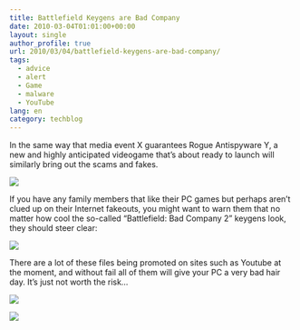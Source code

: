 ```yaml
---
title: Battlefield Keygens are Bad Company
date: 2010-03-04T01:01:00+00:00
layout: single
author_profile: true
url: 2010/03/04/battlefield-keygens-are-bad-company/
tags:
  - advice
  - alert
  - Game
  - malware
  - YouTube
lang: en
category: techblog
---
```

In the same way that media event X guarantees Rogue Antispyware Y, a new and highly anticipated videogame that’s about ready to launch will similarly bring out the scams and fakes.

[![](http://3.bp.blogspot.com/_vaUVXcmC3OI/S47-t9EXZPI/AAAAAAAABHk/BqXwGJtsNfw/s640/bf0.jpg)](http://3.bp.blogspot.com/_vaUVXcmC3OI/S47-t9EXZPI/AAAAAAAABHk/BqXwGJtsNfw/s1600-h/bf0.jpg)

If you have any family members that like their PC games but perhaps aren’t clued up on their Internet fakeouts, you might want to warn them that no matter how cool the so-called “Battlefield: Bad Company 2” keygens look, they should steer clear:

[![](http://3.bp.blogspot.com/_vaUVXcmC3OI/S47-xhQUvlI/AAAAAAAABH8/bKxKPrjKc20/s640/bf23.jpg)](http://3.bp.blogspot.com/_vaUVXcmC3OI/S47-xhQUvlI/AAAAAAAABH8/bKxKPrjKc20/s1600-h/bf23.jpg)

There are a lot of these files being promoted on sites such as Youtube at the moment, and without fail all of them will give your PC a very bad hair day. It’s just not worth the risk…

[![](http://4.bp.blogspot.com/_vaUVXcmC3OI/S47-vT_-CmI/AAAAAAAABHs/WOzeQrk9LSY/s640/bf1.jpg)](http://4.bp.blogspot.com/_vaUVXcmC3OI/S47-vT_-CmI/AAAAAAAABHs/WOzeQrk9LSY/s1600-h/bf1.jpg)

[![](http://1.bp.blogspot.com/_vaUVXcmC3OI/S47-wOk85YI/AAAAAAAABH0/aaYTBtCbbTw/s640/bf3.jpg)](http://1.bp.blogspot.com/_vaUVXcmC3OI/S47-wOk85YI/AAAAAAAABH0/aaYTBtCbbTw/s1600-h/bf3.jpg)
